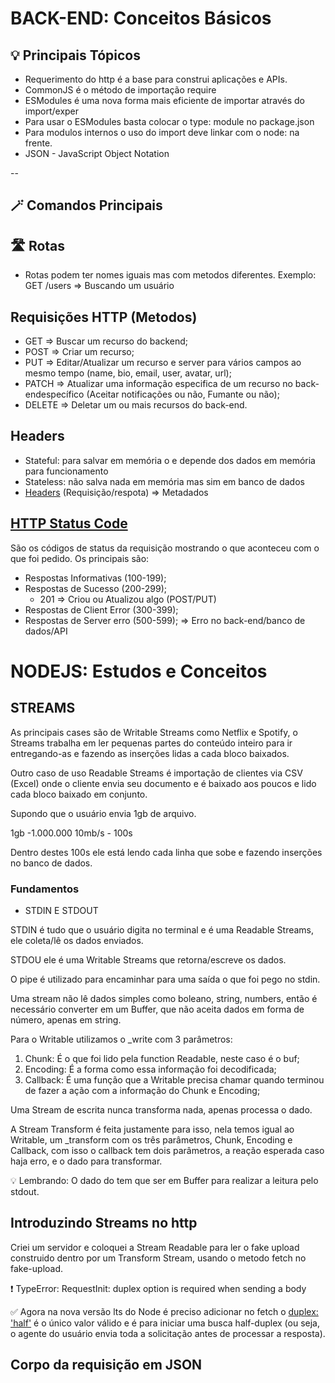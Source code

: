 # BACK-END: Conceitos Básicos

## 💡 Principais Tópicos

- Requerimento do http é a base para construi aplicações e APIs. 
- CommonJS é o método de importação require
- ESModules é uma nova forma mais eficiente de importar através do import/exper
- Para usar o ESModules basta colocar o type: module no package.json
- Para modulos internos o uso do import deve linkar com o node: na frente.
- JSON - JavaScript Object Notation

--

## 🪄 Comandos Principais

## 🛣️ Rotas

- Rotas podem ter nomes iguais mas com metodos diferentes. Exemplo: GET /users => Buscando um usuário

## Requisições HTTP (Metodos)

- GET => Buscar um recurso do backend;
- POST => Criar um recurso;
- PUT => Editar/Atualizar um recurso e server para vários campos ao mesmo tempo (name, bio, email, user, avatar, url);
- PATCH => Atualizar uma informação especifica de um recurso no back-endespecífico (Aceitar notificações ou não, Fumante ou não);
- DELETE => Deletar um ou mais recursos do back-end.

## Headers

- Stateful: para salvar em memória o e depende dos dados em memória para funcionamento
- Stateless: não salva nada em memória mas sim em banco de dados
- [Headers](https://fetch.spec.whatwg.org/#concept-header-name) (Requisição/respota) => Metadados

## [HTTP Status Code](https://developer.mozilla.org/en-US/docs/Web/HTTP/Status)

São os códigos de status da requisição mostrando o que aconteceu com o que foi pedido. Os principais são: 

- Respostas Informativas (100-199);
- Respostas de Sucesso (200-299);
  - 201 => Criou ou Atualizou algo (POST/PUT)
- Respostas de Client Error (300-399);
- Respostas de Server erro (500-599); => Erro no back-end/banco de dados/API

# NODEJS: Estudos e Conceitos

## STREAMS

As principais cases são de Writable Streams como Netflix e Spotify, o Streams trabalha em ler pequenas partes do conteúdo inteiro para ir entregando-as e fazendo as inserções lidas a cada bloco baixados.

Outro caso de uso Readable Streams é importação de clientes via CSV (Excel) onde o cliente envia seu documento e é baixado aos poucos e lido cada bloco baixado em conjunto.

Supondo que o usuário envia 1gb de arquivo.

1gb -1.000.000
10mb/s - 100s

Dentro destes 100s ele está lendo cada linha que sobe e fazendo inserções no banco de dados.

### Fundamentos

- STDIN E STDOUT

STDIN é tudo que o usuário digita no terminal e é uma Readable Streams, ele coleta/lê os dados enviados.

STDOU ele é uma Writable Streams que retorna/escreve os dados.

O pipe é utilizado para encaminhar para uma saída o que foi pego no stdin.

Uma stream não lê dados simples como boleano, string, numbers, então é necessário converter em um Buffer, que não aceita dados em forma de número, apenas em string.

Para o Writable utilizamos o _write com 3 parâmetros:

1. Chunk: É o que foi lido pela function Readable, neste caso é o buf;
2. Encoding: É a forma como essa informação foi decodificada;
3. Callback: É uma função que a Writable precisa chamar quando terminou de fazer a ação com a informação do Chunk e Encoding;

Uma Stream de escrita nunca transforma nada, apenas processa o dado.

A Stream Transform é feita justamente para isso, nela temos igual ao Writable, um _transform com os três parâmetros, Chunk, Encoding e Callback, com isso o callback tem dois parâmetros, a reação esperada caso haja erro, e o dado para transformar.

💡 Lembrando: O dado do tem que ser em Buffer para realizar a leitura pelo stdout.

## Introduzindo Streams no http

Criei um servidor e coloquei a Stream Readable para ler o fake upload construido dentro por um Transform Stream, usando o metodo fetch no fake-upload.

❗ TypeError: RequestInit: duplex option is required when sending a body

✅ Agora na nova versão lts do Node é preciso adicionar no fetch o [duplex: 'half'](https://fetch.spec.whatwg.org/#dom-requestinit-duplex) é o único valor válido e é para iniciar uma busca half-duplex (ou seja, o agente do usuário envia toda a solicitação antes de processar a resposta).

## Corpo da requisição em JSON

